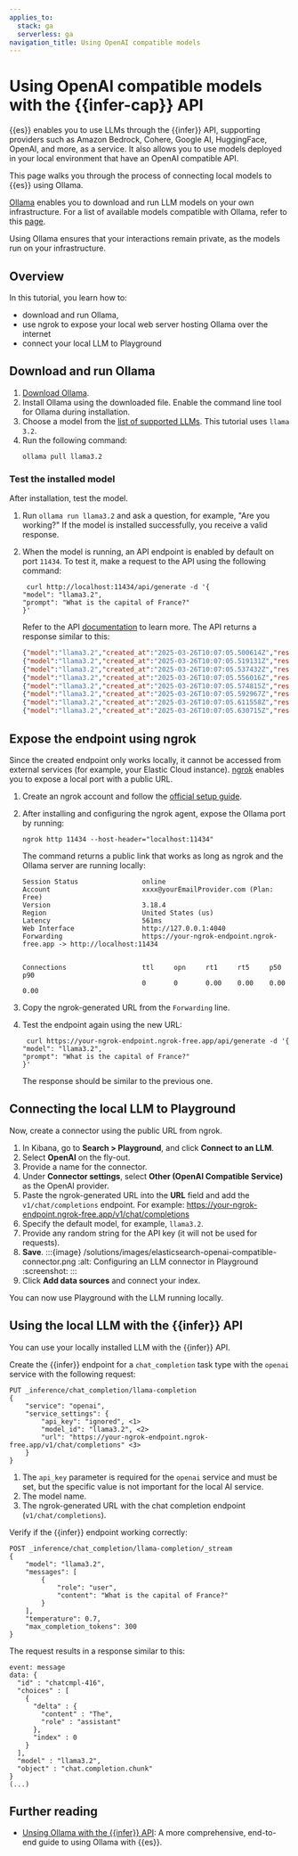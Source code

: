 ```yaml
---
applies_to:
  stack: ga
  serverless: ga
navigation_title: Using OpenAI compatible models
---
```


# Using OpenAI compatible models with the {{infer-cap}} API

{{es}} enables you to use LLMs through the {{infer}} API, supporting providers such as Amazon Bedrock, Cohere, Google AI, HuggingFace, OpenAI, and more, as a service.
It also allows you to use models deployed in your local environment that have an OpenAI compatible API.

This page walks you through the process of connecting local models to {{es}} using Ollama.

[Ollama](https://ollama.com/) enables you to download and run LLM models on your own infrastructure.
For a list of available models compatible with Ollama, refer to this [page](https://ollama.com/library).

Using Ollama ensures that your interactions remain private, as the models run on your infrastructure.

## Overview

In this tutorial, you learn how to:

* download and run Ollama,
* use ngrok to expose your local web server hosting Ollama over the internet
* connect your local LLM to Playground

## Download and run Ollama

1. [Download Ollama](https://ollama.com/download).
2. Install Ollama using the downloaded file.
Enable the command line tool for Ollama during installation.
3. Choose a model from the [list of supported LLMs](https://ollama.com/library).
This tutorial uses `llama 3.2`.
4. Run the following command:
   ```shell
   ollama pull llama3.2
   ```

### Test the installed model

After installation, test the model.

1. Run `ollama run llama3.2` and ask a question, for example, "Are you working?"
If the model is installed successfully, you receive a valid response.
2. When the model is running, an API endpoint is enabled by default on port `11434`.
To test it, make a request to the API using the following command:
   ```shell
    curl http://localhost:11434/api/generate -d '{
   "model": "llama3.2",
   "prompt": "What is the capital of France?"
   }'
   ```
  
   Refer to the API [documentation](https://github.com/ollama/ollama/blob/main/docs/api.md) to learn more.
   The API returns a response similar to this:
   ```json
   {"model":"llama3.2","created_at":"2025-03-26T10:07:05.500614Z","response":"The","done":false}
   {"model":"llama3.2","created_at":"2025-03-26T10:07:05.519131Z","response":" capital","done":false}
   {"model":"llama3.2","created_at":"2025-03-26T10:07:05.537432Z","response":" of","done":false}
   {"model":"llama3.2","created_at":"2025-03-26T10:07:05.556016Z","response":" France","done":false}
   {"model":"llama3.2","created_at":"2025-03-26T10:07:05.574815Z","response":" is","done":false}
   {"model":"llama3.2","created_at":"2025-03-26T10:07:05.592967Z","response":" Paris","done":false}
   {"model":"llama3.2","created_at":"2025-03-26T10:07:05.611558Z","response":".","done":false}
   {"model":"llama3.2","created_at":"2025-03-26T10:07:05.630715Z","response":"","done":true,"done_reason":"stop","context":[128006,9125,128007,271,38766,1303,33025,2696,25,6790,220,2366,18,271,128009,128006,882,128007,271,3923,374,279,6864,315,9822,30,128009,128006,78191,128007,271,791,6864,315,9822,374,12366,13],"total_duration":2232589542,"load_duration":1052276792,"prompt_eval_count":32,"prompt_eval_duration":1048833625,"eval_count":8,"eval_duration":130808916}
   ```

## Expose the endpoint using ngrok

Since the created endpoint only works locally, it cannot be accessed from external services (for example, your Elastic Cloud instance).
[ngrok](https://ngrok.com/) enables you to expose a local port with a public URL.

1. Create an ngrok account and follow the [official setup guide](https://dashboard.ngrok.com/get-started/setup).
2. After installing and configuring the ngrok agent, expose the Ollama port by running:
   ```shell
   ngrok http 11434 --host-header="localhost:11434"
   ```
   The command returns a public link that works as long as ngrok and the Ollama server are running locally:
   ```shell
   Session Status                online                                                                                                                                                                              
   Account                       xxxx@yourEmailProvider.com (Plan: Free)                                                                                                                                             
   Version                       3.18.4                                                                                                                                                                              
   Region                        United States (us)                                                                                                                                                                  
   Latency                       561ms                                                                                                                                                                               
   Web Interface                 http://127.0.0.1:4040                                                                                                                                                               
   Forwarding                    https://your-ngrok-endpoint.ngrok-free.app -> http://localhost:11434                                                                                                                   
   
   
   Connections                   ttl     opn     rt1     rt5     p50     p90                                                                                                                                         
                                 0       0       0.00    0.00    0.00    0.00
   ```

3. Copy the ngrok-generated URL from the `Forwarding` line.
4. Test the endpoint again using the new URL:
   ```shell
    curl https://your-ngrok-endpoint.ngrok-free.app/api/generate -d '{
   "model": "llama3.2",
   "prompt": "What is the capital of France?"
   }'
   ```
   The response should be similar to the previous one.

## Connecting the local LLM to Playground

Now, create a connector using the public URL from ngrok.

1. In Kibana, go to **Search > Playground**, and click **Connect to an LLM**.
2. Select **OpenAI** on the fly-out.
3. Provide a name for the connector.
4. Under **Connector settings**, select **Other (OpenAI Compatible Service)** as the OpenAI provider.
5. Paste the ngrok-generated URL into the **URL** field and add the `v1/chat/completions` endpoint. For example: https://your-ngrok-endpoint.ngrok-free.app/v1/chat/completions
6. Specify the default model, for example, `llama3.2`.
7. Provide any random string for the API key (it will not be used for requests).
8. **Save**.
   :::{image} /solutions/images/elasticsearch-openai-compatible-connector.png
   :alt: Configuring an LLM connector in Playground
   :screenshot:
   :::
9. Click **Add data sources** and connect your index.

You can now use Playground with the LLM running locally.

## Using the local LLM with the {{infer}} API

You can use your locally installed LLM with the {{infer}} API.

Create the {{infer}} endpoint for a `chat_completion` task type with the `openai` service with the following request:

```console
PUT _inference/chat_completion/llama-completion
{
    "service": "openai",
    "service_settings": {
        "api_key": "ignored", <1>
        "model_id": "llama3.2", <2>
        "url": "https://your-ngrok-endpoint.ngrok-free.app/v1/chat/completions" <3>
    }
}
```

1. The `api_key` parameter is required for the `openai` service and must be set, but the specific value is not important for the local AI service.
2. The model name.
3. The ngrok-generated URL with the chat completion endpoint (`v1/chat/completions`).

Verify if the {{infer}} endpoint working correctly:

```console
POST _inference/chat_completion/llama-completion/_stream
{
    "model": "llama3.2",
    "messages": [
        {
            "role": "user",
            "content": "What is the capital of France?"
        }
    ],
    "temperature": 0.7,
    "max_completion_tokens": 300
}
```

The request results in a response similar to this:

```console-result
event: message
data: {
  "id" : "chatcmpl-416",
  "choices" : [
    {
      "delta" : {
        "content" : "The",
        "role" : "assistant"
      },
      "index" : 0
    }
  ],
  "model" : "llama3.2",
  "object" : "chat.completion.chunk"
}
(...)
```

## Further reading

* [Unsing Ollama with the {{infer}} API](https://www.elastic.co/search-labs/blog/ollama-with-inference-api#expose-endpoint-to-the-internet-using-ngrok): A more comprehensive, end-to-end guide to using Ollama with {{es}}.
